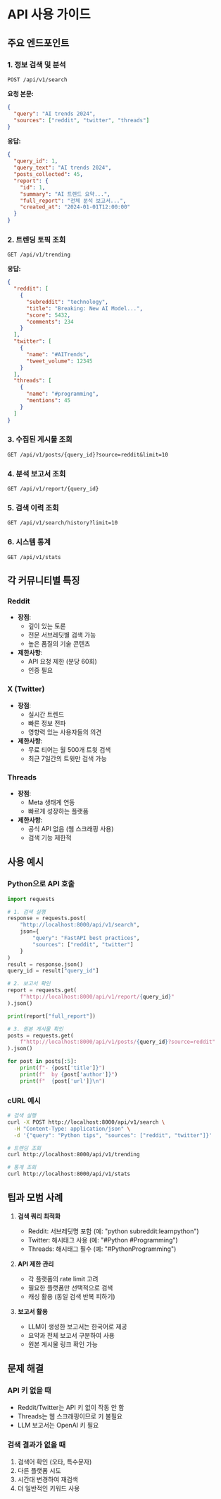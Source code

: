 # API 사용 가이드

## 주요 엔드포인트

### 1. 정보 검색 및 분석
```http
POST /api/v1/search
```

**요청 본문:**
```json
{
  "query": "AI trends 2024",
  "sources": ["reddit", "twitter", "threads"]
}
```

**응답:**
```json
{
  "query_id": 1,
  "query_text": "AI trends 2024",
  "posts_collected": 45,
  "report": {
    "id": 1,
    "summary": "AI 트렌드 요약...",
    "full_report": "전체 분석 보고서...",
    "created_at": "2024-01-01T12:00:00"
  }
}
```

### 2. 트렌딩 토픽 조회
```http
GET /api/v1/trending
```

**응답:**
```json
{
  "reddit": [
    {
      "subreddit": "technology",
      "title": "Breaking: New AI Model...",
      "score": 5432,
      "comments": 234
    }
  ],
  "twitter": [
    {
      "name": "#AITrends",
      "tweet_volume": 12345
    }
  ],
  "threads": [
    {
      "name": "#programming",
      "mentions": 45
    }
  ]
}
```

### 3. 수집된 게시물 조회
```http
GET /api/v1/posts/{query_id}?source=reddit&limit=10
```

### 4. 분석 보고서 조회
```http
GET /api/v1/report/{query_id}
```

### 5. 검색 이력 조회
```http
GET /api/v1/search/history?limit=10
```

### 6. 시스템 통계
```http
GET /api/v1/stats
```

## 각 커뮤니티별 특징

### Reddit
- **장점**: 
  - 깊이 있는 토론
  - 전문 서브레딧별 검색 가능
  - 높은 품질의 기술 콘텐츠
- **제한사항**:
  - API 요청 제한 (분당 60회)
  - 인증 필요

### X (Twitter)
- **장점**:
  - 실시간 트렌드
  - 빠른 정보 전파
  - 영향력 있는 사용자들의 의견
- **제한사항**:
  - 무료 티어는 월 500개 트윗 검색
  - 최근 7일간의 트윗만 검색 가능

### Threads
- **장점**:
  - Meta 생태계 연동
  - 빠르게 성장하는 플랫폼
- **제한사항**:
  - 공식 API 없음 (웹 스크래핑 사용)
  - 검색 기능 제한적

## 사용 예시

### Python으로 API 호출
```python
import requests

# 1. 검색 실행
response = requests.post(
    "http://localhost:8000/api/v1/search",
    json={
        "query": "FastAPI best practices",
        "sources": ["reddit", "twitter"]
    }
)
result = response.json()
query_id = result["query_id"]

# 2. 보고서 확인
report = requests.get(
    f"http://localhost:8000/api/v1/report/{query_id}"
).json()

print(report["full_report"])

# 3. 원본 게시물 확인
posts = requests.get(
    f"http://localhost:8000/api/v1/posts/{query_id}?source=reddit"
).json()

for post in posts[:5]:
    print(f"- {post['title']}")
    print(f"  by {post['author']}")
    print(f"  {post['url']}\n")
```

### cURL 예시
```bash
# 검색 실행
curl -X POST http://localhost:8000/api/v1/search \
  -H "Content-Type: application/json" \
  -d '{"query": "Python tips", "sources": ["reddit", "twitter"]}'

# 트렌딩 조회
curl http://localhost:8000/api/v1/trending

# 통계 조회
curl http://localhost:8000/api/v1/stats
```

## 팁과 모범 사례

1. **검색 쿼리 최적화**
   - Reddit: 서브레딧명 포함 (예: "python subreddit:learnpython")
   - Twitter: 해시태그 사용 (예: "#Python #Programming")
   - Threads: 해시태그 필수 (예: "#PythonProgramming")

2. **API 제한 관리**
   - 각 플랫폼의 rate limit 고려
   - 필요한 플랫폼만 선택적으로 검색
   - 캐싱 활용 (동일 검색 반복 피하기)

3. **보고서 활용**
   - LLM이 생성한 보고서는 한국어로 제공
   - 요약과 전체 보고서 구분하여 사용
   - 원본 게시물 링크 확인 가능

## 문제 해결

### API 키 없을 때
- Reddit/Twitter는 API 키 없이 작동 안 함
- Threads는 웹 스크래핑이므로 키 불필요
- LLM 보고서는 OpenAI 키 필요

### 검색 결과가 없을 때
1. 검색어 확인 (오타, 특수문자)
2. 다른 플랫폼 시도
3. 시간대 변경하여 재검색
4. 더 일반적인 키워드 사용